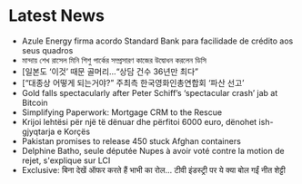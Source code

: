 # Latest News
-  Azule Energy firma acordo Standard Bank para facilidade de crédito aos seus quadros
-  মান্দায় শেখ রাসেল মিনি শিশু পার্কের সম্প্রসারণ কাজের উদ্বোধন করলেন ডিসি
-  [일본도 ‘이것’ 때문 골머리…“상담 건수 36년만 최다”
-  [“대종상 어떻게 되는거야?” 주최측 한국영화인총연합회 ‘파산 선고’
-  Gold falls spectacularly after Peter Schiff’s ‘spectacular crash’ jab at Bitcoin
-  Simplifying Paperwork: Mortgage CRM to the Rescue
-  Krijoi lehtësi për një të dënuar dhe përfitoi 6000 euro, dënohet ish-gjyqtarja e Korçës
-  Pakistan promises to release 450 stuck Afghan containers
-  Delphine Batho, seule députée Nupes à avoir voté contre la motion de rejet, s'explique sur LCI
-  Exclusive: बिना देखें ऑफर करते हैं भाभी का रोल… टीवी इंडस्ट्री पर ये क्या बोल गईं नीत शेट्टी
